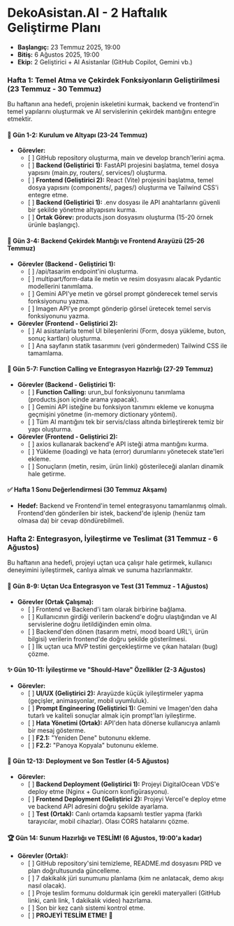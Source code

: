 # **DekoAsistan.AI \- 2 Haftalık Geliştirme Planı**

* **Başlangıç:** 23 Temmuz 2025, 19:00  
* **Bitiş:** 6 Ağustos 2025, 19:00  
* **Ekip:** 2 Geliştirici \+ AI Asistanlar (GitHub Copilot, Gemini vb.)

### **Hafta 1: Temel Atma ve Çekirdek Fonksiyonların Geliştirilmesi (23 Temmuz \- 30 Temmuz)**

Bu haftanın ana hedefi, projenin iskeletini kurmak, backend ve frontend'in temel yapılarını oluşturmak ve AI servislerinin çekirdek mantığını entegre etmektir.

#### **🚀 Gün 1-2: Kurulum ve Altyapı (23-24 Temmuz)**

* **Görevler:**  
  * \[ \] GitHub repository oluşturma, main ve develop branch'lerini açma.  
  * \[ \] **Backend (Geliştirici 1):** FastAPI projesini başlatma, temel dosya yapısını (main.py, routers/, services/) oluşturma.  
  * \[ \] **Frontend (Geliştirici 2):** React (Vite) projesini başlatma, temel dosya yapısını (components/, pages/) oluşturma ve Tailwind CSS'i entegre etme.  
  * \[ \] **Backend (Geliştirici 1):** .env dosyası ile API anahtarlarını güvenli bir şekilde yönetme altyapısını kurma.  
  * \[ \] **Ortak Görev:** products.json dosyasını oluşturma (15-20 örnek ürünle başlangıç).

#### **🧠 Gün 3-4: Backend Çekirdek Mantığı ve Frontend Arayüzü (25-26 Temmuz)**

* **Görevler (Backend \- Geliştirici 1):**  
  * \[ \] /api/tasarim endpoint'ini oluşturma.  
  * \[ \] multipart/form-data ile metin ve resim dosyasını alacak Pydantic modellerini tanımlama.  
  * \[ \] Gemini API'ye metin ve görsel prompt gönderecek temel servis fonksiyonunu yazma.  
  * \[ \] Imagen API'ye prompt gönderip görsel üretecek temel servis fonksiyonunu yazma.  
* **Görevler (Frontend \- Geliştirici 2):**  
  * \[ \] AI asistanlarla temel UI bileşenlerini (Form, dosya yükleme, buton, sonuç kartları) oluşturma.  
  * \[ \] Ana sayfanın statik tasarımını (veri göndermeden) Tailwind CSS ile tamamlama.

#### **🔗 Gün 5-7: Function Calling ve Entegrasyon Hazırlığı (27-29 Temmuz)**

* **Görevler (Backend \- Geliştirici 1):**  
  * \[ \] **Function Calling:** urun\_bul fonksiyonunu tanımlama (products.json içinde arama yapacak).  
  * \[ \] Gemini API isteğine bu fonksiyon tanımını ekleme ve konuşma geçmişini yönetme (in-memory dictionary yöntemi).  
  * \[ \] Tüm AI mantığını tek bir servis/class altında birleştirerek temiz bir yapı oluşturma.  
* **Görevler (Frontend \- Geliştirici 2):**  
  * \[ \] axios kullanarak backend'e API isteği atma mantığını kurma.  
  * \[ \] Yükleme (loading) ve hata (error) durumlarını yönetecek state'leri ekleme.  
  * \[ \] Sonuçların (metin, resim, ürün linki) gösterileceği alanları dinamik hale getirme.

#### **✅ Hafta 1 Sonu Değerlendirmesi (30 Temmuz Akşamı)**

* **Hedef:** Backend ve Frontend'in temel entegrasyonu tamamlanmış olmalı. Frontend'den gönderilen bir istek, backend'de işlenip (henüz tam olmasa da) bir cevap döndürebilmeli.

### **Hafta 2: Entegrasyon, İyileştirme ve Teslimat (31 Temmuz \- 6 Ağustos)**

Bu haftanın ana hedefi, projeyi uçtan uca çalışır hale getirmek, kullanıcı deneyimini iyileştirmek, canlıya almak ve sunuma hazırlanmaktır.

#### **🤝 Gün 8-9: Uçtan Uca Entegrasyon ve Test (31 Temmuz \- 1 Ağustos)**

* **Görevler (Ortak Çalışma):**  
  * \[ \] Frontend ve Backend'i tam olarak birbirine bağlama.  
  * \[ \] Kullanıcının girdiği verilerin backend'e doğru ulaştığından ve AI servislerine doğru iletildiğinden emin olma.  
  * \[ \] Backend'den dönen (tasarım metni, mood board URL'i, ürün bilgisi) verilerin frontend'de doğru şekilde gösterilmesi.  
  * \[ \] İlk uçtan uca MVP testini gerçekleştirme ve çıkan hataları (bug) çözme.

#### **✨ Gün 10-11: İyileştirme ve "Should-Have" Özellikler (2-3 Ağustos)**

* **Görevler:**  
  * \[ \] **UI/UX (Geliştirici 2):** Arayüzde küçük iyileştirmeler yapma (geçişler, animasyonlar, mobil uyumluluk).  
  * \[ \] **Prompt Engineering (Geliştirici 1):** Gemini ve Imagen'den daha tutarlı ve kaliteli sonuçlar almak için prompt'ları iyileştirme.  
  * \[ \] **Hata Yönetimi (Ortak):** API'den hata dönerse kullanıcıya anlamlı bir mesaj gösterme.  
  * \[ \] **F2.1:** "Yeniden Dene" butonunu ekleme.  
  * \[ \] **F2.2:** "Panoya Kopyala" butonunu ekleme.

#### **🚀 Gün 12-13: Deployment ve Son Testler (4-5 Ağustos)**

* **Görevler:**  
  * \[ \] **Backend Deployment (Geliştirici 1):** Projeyi DigitalOcean VDS'e deploy etme (Nginx \+ Gunicorn konfigürasyonu).  
  * \[ \] **Frontend Deployment (Geliştirici 2):** Projeyi Vercel'e deploy etme ve backend API adresini doğru şekilde ayarlama.  
  * \[ \] **Test (Ortak):** Canlı ortamda kapsamlı testler yapma (farklı tarayıcılar, mobil cihazlar). Olası CORS hatalarını çözme.

#### **🏆 Gün 14: Sunum Hazırlığı ve TESLİM\! (6 Ağustos, 19:00'a kadar)**

* **Görevler (Ortak):**  
  * \[ \] GitHub repository'sini temizleme, README.md dosyasını PRD ve plan doğrultusunda güncelleme.  
  * \[ \] 7 dakikalık jüri sunumunu planlama (kim ne anlatacak, demo akışı nasıl olacak).  
  * \[ \] Proje teslim formunu doldurmak için gerekli materyalleri (GitHub linki, canlı link, 1 dakikalık video) hazırlama.  
  * \[ \] Son bir kez canlı sistemi kontrol etme.  
  * \[ \] **PROJEYİ TESLİM ETME\!** 🎉